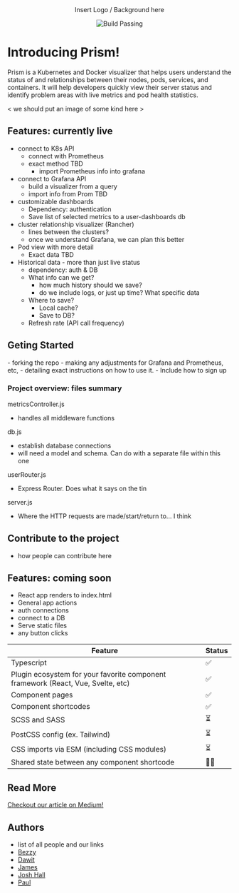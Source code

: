 <div align='center'> Insert Logo / Background here<img width="autopx" src=''/>
  
![Build Passing](https://img.shields.io/badge/build-awesome-brightgreen)

</div>



# Introducing Prism!

Prism is a Kubernetes and Docker visualizer that helps users understand the status of and relationships between their nodes, pods, services, and containers. It will help developers quickly view their server status and identify problem areas with live metrics and pod health statistics.

< we should put an image of some kind here >


## Features: currently live

- connect to K8s API
  - connect with Prometheus
  - exact method TBD
    - import Prometheus info into grafana
- connect to Grafana API
  - build a visualizer from a query
  - import info from Prom TBD
- customizable dashboards
    - Dependency: authentication 
    - Save list of selected metrics to a user-dashboards db
- cluster relationship visualizer (Rancher)
    - lines between the clusters? 
    - once we understand Grafana, we can plan this better
- Pod view with more detail
    - Exact data TBD
- Historical data - more than just live status
    - dependency: auth & DB
    - What info can we get? 
        - how much history should we save? 
        - do we include logs, or just up time? What specific data
    - Where to save? 
        - Local cache? 
        - Save to DB? 
    - Refresh rate (API call frequency)

## Geting Started

<here we will list the process of getting everything set up >
- forking the repo
- making any adjustments for Grafana and Prometheus, etc,
- detailing exact instructions on how to use it.
- Include how to sign up
  
### Project overview: files summary

metricsController.js

- handles all middleware functions

db.js

- establish database connections
- will need a model and schema. Can do with a separate file within this one

userRouter.js

- Express Router. Does what it says on the tin

server.js

- Where the HTTP requests are made/start/return to... I think

## Contribute to the project

- how people can contribute here


## Features: coming soon

- React app renders to index.html
- General app actions
- auth connections
- connect to a DB
- Serve static files
- any button clicks

| Feature                                                                               | Status    |
|---------------------------------------------------------------------------------------|-----------|
| Typescript                                                                            | ✅        |
| Plugin ecosystem for your favorite component framework (React, Vue, Svelte, etc)      | ✅        |
| Component pages                                                                       | ✅        |
| Component shortcodes                                                                  | ✅        |
| SCSS and SASS                                                                         | ⏳        |
| PostCSS config (ex. Tailwind)                                                         | ⏳        |
| CSS imports via ESM (including CSS modules)                                           | ⏳        |
| Shared state between any component shortcode                                          | 🙏🏻        |


## Read More

[Checkout our article on Medium!](https://medium.com) 


## Authors

- list of all people and our links
- [Bezzy](https://github.com/joshuarhall) 
- [Dawit](https://github.com/joshuarhall) 
- [James](https://github.com/joshuarhall) 
- [Josh Hall](https://github.com/joshuarhall) 
- [Paul](https://github.com/joshuarhall) 


